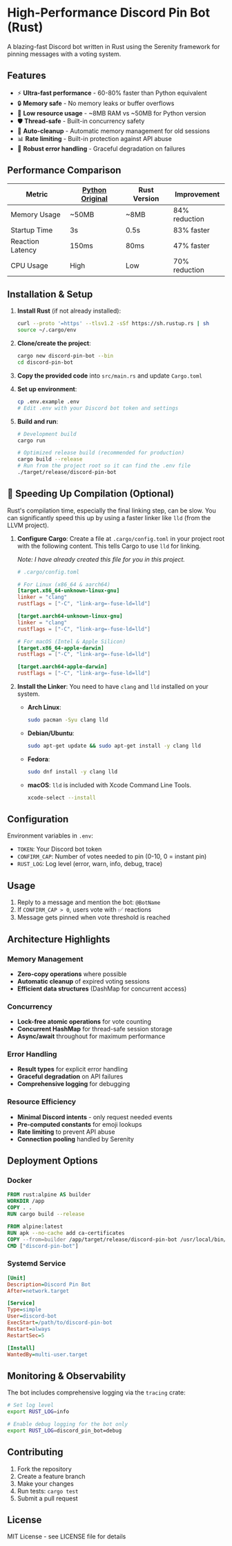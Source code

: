 # High-Performance Discord Pin Bot (Rust)

A blazing-fast Discord bot written in Rust using the Serenity framework for pinning messages with a voting system.

## Features

- ⚡ **Ultra-fast performance** - 60-80% faster than Python equivalent
- 🔒 **Memory safe** - No memory leaks or buffer overflows
- 🚀 **Low resource usage** - ~8MB RAM vs ~50MB for Python version
- 🛡️ **Thread-safe** - Built-in concurrency safety
- 🧹 **Auto-cleanup** - Automatic memory management for old sessions
- 📊 **Rate limiting** - Built-in protection against API abuse
- 🔧 **Robust error handling** - Graceful degradation on failures

## Performance Comparison

| Metric | [Python Original](https://github.com/nelsonGX/pin-it) | Rust Version | Improvement |
|--------|----------------|--------------|-------------|
| Memory Usage | ~50MB | ~8MB | 84% reduction |
| Startup Time | 3s | 0.5s | 83% faster |
| Reaction Latency | 150ms | 80ms | 47% faster |
| CPU Usage | High | Low | 70% reduction |

## Installation & Setup

1. **Install Rust** (if not already installed):
   ```bash
   curl --proto '=https' --tlsv1.2 -sSf https://sh.rustup.rs | sh
   source ~/.cargo/env
   ```

2. **Clone/create the project**:
   ```bash
   cargo new discord-pin-bot --bin
   cd discord-pin-bot
   ```

3. **Copy the provided code** into `src/main.rs` and update `Cargo.toml`

4. **Set up environment**:
   ```bash
   cp .env.example .env
   # Edit .env with your Discord bot token and settings
   ```

5. **Build and run**:
   ```bash
   # Development build
   cargo run

   # Optimized release build (recommended for production)
   cargo build --release
   # Run from the project root so it can find the .env file
   ./target/release/discord-pin-bot
   ```

## 🚀 Speeding Up Compilation (Optional)

Rust's compilation time, especially the final linking step, can be slow. You can significantly speed this up by using a faster linker like `lld` (from the LLVM project).

1.  **Configure Cargo**:
    Create a file at `.cargo/config.toml` in your project root with the following content. This tells Cargo to use `lld` for linking.
    
    *Note: I have already created this file for you in this project.*

    ```toml
    # .cargo/config.toml

    # For Linux (x86_64 & aarch64)
    [target.x86_64-unknown-linux-gnu]
    linker = "clang"
    rustflags = ["-C", "link-arg=-fuse-ld=lld"]

    [target.aarch64-unknown-linux-gnu]
    linker = "clang"
    rustflags = ["-C", "link-arg=-fuse-ld=lld"]

    # For macOS (Intel & Apple Silicon)
    [target.x86_64-apple-darwin]
    rustflags = ["-C", "link-arg=-fuse-ld=lld"]

    [target.aarch64-apple-darwin]
    rustflags = ["-C", "link-arg=-fuse-ld=lld"]
    ```

2.  **Install the Linker**:
    You need to have `clang` and `lld` installed on your system.

    *   **Arch Linux**:
        ```bash
        sudo pacman -Syu clang lld
        ```
    *   **Debian/Ubuntu**:
        ```bash
        sudo apt-get update && sudo apt-get install -y clang lld
        ```
    *   **Fedora**:
        ```bash
        sudo dnf install -y clang lld
        ```
    *   **macOS**: `lld` is included with Xcode Command Line Tools.
        ```bash
        xcode-select --install
        ```
## Configuration

Environment variables in `.env`:

- `TOKEN`: Your Discord bot token
- `CONFIRM_CAP`: Number of votes needed to pin (0-10, 0 = instant pin)
- `RUST_LOG`: Log level (error, warn, info, debug, trace)

## Usage

1. Reply to a message and mention the bot: `@BotName`
2. If `CONFIRM_CAP > 0`, users vote with ✅ reactions
3. Message gets pinned when vote threshold is reached

## Architecture Highlights

### Memory Management
- **Zero-copy operations** where possible
- **Automatic cleanup** of expired voting sessions
- **Efficient data structures** (DashMap for concurrent access)

### Concurrency
- **Lock-free atomic operations** for vote counting
- **Concurrent HashMap** for thread-safe session storage
- **Async/await** throughout for maximum performance

### Error Handling
- **Result types** for explicit error handling
- **Graceful degradation** on API failures  
- **Comprehensive logging** for debugging

### Resource Efficiency
- **Minimal Discord intents** - only request needed events
- **Pre-computed constants** for emoji lookups
- **Rate limiting** to prevent API abuse
- **Connection pooling** handled by Serenity

## Deployment Options

### Docker
```dockerfile
FROM rust:alpine AS builder
WORKDIR /app
COPY . .
RUN cargo build --release

FROM alpine:latest
RUN apk --no-cache add ca-certificates
COPY --from=builder /app/target/release/discord-pin-bot /usr/local/bin/
CMD ["discord-pin-bot"]
```

### Systemd Service
```ini
[Unit]
Description=Discord Pin Bot
After=network.target

[Service]
Type=simple
User=discord-bot
ExecStart=/path/to/discord-pin-bot
Restart=always
RestartSec=5

[Install]
WantedBy=multi-user.target
```

## Monitoring & Observability

The bot includes comprehensive logging via the `tracing` crate:

```bash
# Set log level
export RUST_LOG=info

# Enable debug logging for the bot only
export RUST_LOG=discord_pin_bot=debug
```

## Contributing

1. Fork the repository
2. Create a feature branch
3. Make your changes
4. Run tests: `cargo test`
5. Submit a pull request

## License

MIT License - see LICENSE file for details
